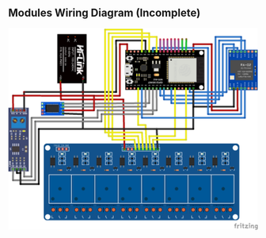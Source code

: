 ## Modules Wiring Diagram (Incomplete)

<img src="https://github.com/frenziopen/FrenziTech/blob/main/Documentation/V3%20-%20Documentation/Wiring_bb.png" width="600" />

## 

